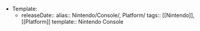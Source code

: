 - Template:
	- releaseDate:: 
	  alias:: Nintendo/Console/, Platform/
	  tags:: [[Nintendo]], [[Platform]] 
	  template:: Nintendo Console